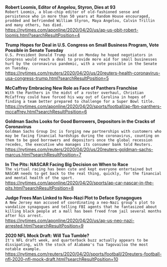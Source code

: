**Robert Loomis, Editor of Angelou, Styron, Dies at 93**\
`Robert Loomis, a blue-chip editor of old-fashioned sense and persistence who in more than 50 years at Random House encouraged, prodded and befriended William Styron, Maya Angelou, Calvin Trillin and many others, has died.`\
https://nytimes.com/aponline/2020/04/20/us/ap-us-obit-robert-loomis.html?searchResultPosition=4

**Trump Hopes for Deal in U.S. Congress on Small Business Program, Vote Possible in Senate Tuesday**\
`U.S. President Donald Trump said on Monday he hoped negotiators in Congress would reach a deal to provide more aid for small businesses hurt by the coronavirus pandemic, with a vote possible in the Senate on Tuesday.`\
https://nytimes.com/reuters/2020/04/20/us/20reuters-health-coronavirus-usa-congress-trump.html?searchResultPosition=5

**McCaffrey Embracing New Role as Face of Panthers Franchise**\
`With the Panthers in the midst of a roster overhaul, Christian McCaffrey could have forced his way out of Carolina in hopes of finding a team better prepared to challenge for a Super Bowl title.`\
https://nytimes.com/aponline/2020/04/20/sports/football/ap-fbn-panthers-mccaffrey.html?searchResultPosition=6

**Goldman Sachs Looks for Good Borrowers, Depositors in the Cracks of Coronavirus**\
`Goldman Sachs Group Inc is forging new partnerships with customers who may be facing financial hardships during the coronavirus, counting on them to be good borrowers and depositors once the global recession recedes, the executive who manages its consumer bank told Reuters.    `\
https://nytimes.com/reuters/2020/04/20/us/20reuters-goldman-sachs-marcus.html?searchResultPosition=7

**In The Pits: NASCAR Facing Big Decision on When to Race**\
`The virtual racing has been cute and kept everyone entertained but NASCAR needs to get back to the real thing, quickly, for the financial and mental health of the sport. `\
https://nytimes.com/aponline/2020/04/20/sports/ap-car-nascar-in-the-pits.html?searchResultPosition=8

**Judge Frees Man Linked to Neo-Nazi Plot to Deface Synagogues**\
`A New Jersey man accused of coordinating a neo-Nazi group’s plot to vandalize synagogues and telling FBI agents that he fantasized about killing black people at a mall has been freed from jail several months after his arrest.`\
https://nytimes.com/aponline/2020/04/20/us/ap-us-neo-nazi-arrested.html?searchResultPosition=9

**2020 NFL Mock Draft: Will Tua Tumble?**\
`It's NFL draft week, and quarterback buzz actually appears to be dissipating, with the stock of Alabama's Tua Tagovailoa the most notable example.`\
https://nytimes.com/reuters/2020/04/20/sports/football/20reuters-football-nfl-2020-nfl-mock-draft.html?searchResultPosition=10

